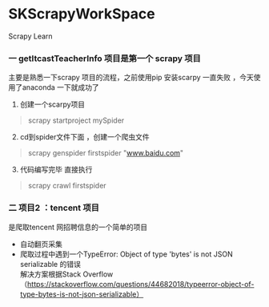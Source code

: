 # SKScrapyWorkSpace
Scrapy Learn  

### 一 getItcastTeacherInfo 项目是第一个 scrapy 项目     
主要是熟悉一下scrapy 项目的流程，之前使用pip 安装scarpy 一直失败 ，今天使用了anaconda 一下就成功了   
1. 创建一个scarpy项目     
> scrapy startproject mySpider  
2. cd到spider文件下面 ，创建一个爬虫文件  
>scrapy genspider firstspider "www.baidu.com"  
3. 代码编写完毕 直接执行
>scrapy crawl firstspider
  
### 二 项目2 ：tencent 项目   
是爬取tencent 网招聘信息的一个简单的项目  
* 自动翻页采集  
* 爬取过程中遇到一个TypeError: Object of type 'bytes' is not JSON serializable 的错误    
  解决方案根据Stack Overflow （https://stackoverflow.com/questions/44682018/typeerror-object-of-type-bytes-is-not-json-serializable）

